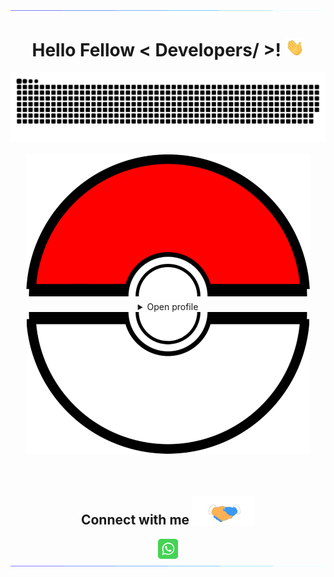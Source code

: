 <div align="center">
<img src="Resources/bars.gif" alt="">
<br>
<h1> Hello Fellow < Developers/ >! <img src = "Resources/wave.gif" width = 30px> </h1>
<img src="Resources/grid-snake.svg" alt="">
<br>
<br>
<img src="Resources/Poke-Up.png">
<details>
<summary>Open profile</summary>
<br>
<div>
  <div align=center>
      <img height="200" src="Resources/Sufi-Yan-Raza.png" alt="Avatar photo of Sufi Yan Raza">
  </div>
  <div align=center>
      <a href="https://git.io/typing-svg"><img src="https://readme-typing-svg.demolab.com?font=Fira%20Code&size=35&duration=3500&pause=300&color=f75c7e&center=true&vCenter=true&width=500&lines=Hey%2C+I'm+Sufi+Yan+Raza;Welcome+to+my+profile!;Description+of+myself%3A;Full+Stack+Developer;UI/UX+Designer;IBM+Meta+&+Google+Certifies;Horse+Rider;Confident+&+Ambitious;Young+at+heart;Volley+Ball+Player;Thrill+Seeker" alt="Typing SVG" /></a>
  </div>
</div>

<details>
<summary>About me</summary>

[//]: # "You must have a lf before the markdown element when inside a block for it to work: https://stackoverflow.com/questions/29368902/how-can-i-wrap-my-markdown-in-an-html-div"

<div align="left">

```js
/**
 * Represents me.
 * @constructor
 * @param {string} city - Islamabad, Pakistan.
 * @param {string} languagues - English, French, German & Spanish
 * @param {string} jobTitle - Full Stack Engineer, UX/UI Designer
 * @param {string} specialization - Building full-fledged web applications.
 * @param {string} interests - AI, writing & problem-solving.
 * @param {string} hobbies -  Reading & Watching Sci-Fic Movies.
 * @param {string} approachable - Yes, to collaborate on exciting projects, don't hesitate to react out.
 * @param {string} stength - Resolute.
 * @param {string} weakness - Shyness.
 * @throws {Punch} To any and all bugs.
 */
```

</div>

</details>

<details>
<summary>Tools</summary>
<div>
  <p style="display: inline-block;" align="center">
    <kbd>
      <kbd>Programming Languages</kbd>
      <br>
      <br>
      <img width="30px" src="Resources/JavaScript.svg" /> 
      <img width="30px" src="Resources/python.svg" /> 
      <img width="30px" src="Resources/Java.svg" /> 
      <img width="30px" src="Resources/C++.svg" /> 
    </kbd>
    <kbd>
      <kbd>Back-end</kbd>
      <br>
      <br>
      <img width="30px" src="Resources/Ruby_on_Rails.svg" />
      <img width="30px" src="Resources/Flask-Dark.svg" />
      <img width="30px" src="Resources/NodeJS-Dark.svg" />
      <img width="30px" src="Resources/ExpressJS-Dark.svg" />
    </kbd>
     <kbd>
      <kbd>Mobile</kbd>
      <br>
      <br>
      <img width="30px" src="Resources/Dart.svg" />
      <img width="30px" src="Resources/Flutter.svg" />
      <img width="30px" src="Resources/Kotlin.svg" />
      <img width="30px" src="Resources/Swift.svg" />
    </kbd>
    <kbd>
      <kbd>Front-end</kbd>
      <br>
      <br>
      <img width="30px" src="Resources/HTML.svg" /> 
      <img width="30px" src="Resources/CSS.svg" /> 
      <img width="30px" src="Resources//React-Dark.svg" /> 
      <img width="30px" src="Resources/Angular-Dark.svg" />
      <img width="30px" src="Resources/ThreeJS-Dark.svg" />
      <img width="30px" src="Resources/Bootstrap.svg" />
      <img width="30px" src="Resources/TailwindCSS-Dark.svg" />
      <img width="30px" src="Resources/Webflow.svg" />
    </kbd>
    <kbd>
      <kbd>Database</kbd>
      <br>
      <br>
      <img width="30px" src="Resources/mongodb.svg" />
      <img width="30px" src="Resources/postgresql.svg" />
      <img width="30px" src="Resources/redis.svg" />
    </kbd>
    <br>
    <br>
    <kbd>
      <kbd>Data Science & AI</kbd>
      <br>
      <br>
      <img width="30px" src="Resources/matlab.svg" />
      <img width="30px" src="Resources/Tenserflow.svg" />
      <img width="30px" src="Resources/Numpy.svg" />
    </kbd>
    <kbd>
      <kbd>System, Networking & Deployment</kbd>
      <br>
      <br>
      <img width="30px" src="Resources/heroku.svg" />
      <img width="30px" src="Resources/git.svg" />
      <img width="30px" src="Resources/docker.svg" />
      <img width="30px" src="Resources/terraformio.svg" />
      <img width="30px" src="Resources/kubernetes.svg" />
    </kbd>
    <kbd>
      <kbd>Terminal Scripts</kbd>
      <br>
      <br>
      <img width="30px" src="Resources/Bash-Dark.svg" />
      <img width="30px" src="Resources/Vim.svg" />    
    </kbd>
    <kbd>
      <kbd>Tools</kbd>
      <br>
      <br>
      <img width="30px" src="Resources/VSCode.svg" />
      <img width="30px" src="Resources/canva-icon.svg" />
      <img width="30px" src="Resources/JupyterNB.svg" />
      <img width="30px" src="Resources/PYCharm.svg" />
      <img width="30px" src="Resources/Rubymine.svg" />
      <img width="30px" src="Resources/figma-icon.svg" />
  </kbd>
     <kbd>
      <kbd>Game Development</kbd>
      <br>
      <br>
      <img width="30px" src="Resources/Unity-Dark.svg" />
    </kbd>
  </p>
</div>
</details>

<details>
  <summary>Quote</summary>
  <br>
  One of my favourite quotes
  <blockquote>
    “Can I say something? Um, I’m the type of person that if you ask me a question and I don’t know the answer, I’m gonna tell you that I don’t know. But I bet you what, I know how to find the answer and I will find the answer.”
    <br><strong>Chris Gardner interpreted by Will Smith in the movie "Pursuit of Happyness" (2006)</strong>
  </blockquote>
</details>

<details>
  <summary>Free DOSE hit</summary>
  <br>
  <small><i>DOSE (dopamine, oxytocin, serotonin & endorphin), refresh page if dose was ineffective.</i></small>
  <br>
  <div align="center"><img src="https://readme-jokes.vercel.app/api?theme=monokai" alt="Jokes Card" /></div>
</details>

<details>
<summary>What can I do for you?</summary>
<table style="border: none">
  <tr>
  <td width="50%" valign="top">

[//]: # "Fighting against markdown and blocks isn't easy, indentation is catastrophic"

## Let's Work on Your Project Together!

If you have any questions about web development, writing mistake-free documentation or AI, feel free to <a href="mailto:sufiyanrazaofficial@gmail.com">contact me by email</a>, I won't bite, I promise.

  </td>
  <td width="50%" valign="top">

## It's not perfect, isn't it?

**<a href="https://github.com/Sufi-Yan-Raza/Sufi-Yan-Raza/issues"><img alt="Feedback" src="https://img.shields.io/badge/Ask%20me-anything-1abc9c.svg"></a>
**

<blockquote>“I think it’s very important to have a feedback loop, where you’re constantly thinking about what you’ve done and how you could be doing it better.”
<br><strong>– Elon Musk</strong></blockquote>

  </td>
  </tr>
</table>
</details>

</details>

<img src="Resources/Poke-down.png" >

</div>
<br/>
<br/>
<div align=center>
<h2> Connect with me <img src='Resources/handshake.gif' width="100px"> </h2>
<a href = 'https://api.whatsapp.com/send?phone=923000192168'> <img width = '32px' align= 'center' src="Resources/whatsapp-tile.svg"/></a> 
</div>
<img src="Resources/bars.gif" alt="">